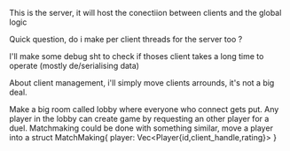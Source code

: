 This is the server, it will host the conectiion between clients and the global logic





Quick question, do i make per client threads for the server too ?

I'll make some debug sht to check if thoses client takes a long time to operate (mostly de/serialising data)



About client management, i'll simply move clients arrounds, it's not a big deal.

Make a big room called lobby where everyone who connect gets put.
Any player in the lobby can create game by requesting an other player for a duel.
Matchmaking could be done with something similar, move a player into a struct MatchMaking{
    player: Vec<Player{id,client_handle,rating}>
}